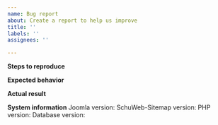 ```yaml
---
name: Bug report
about: Create a report to help us improve
title: ''
labels: ''
assignees: ''

---
```


**Steps to reproduce**


**Expected behavior**


**Actual result**


**System information**
Joomla version: 
SchuWeb-Sitemap version: 
PHP version: 
Database version:
